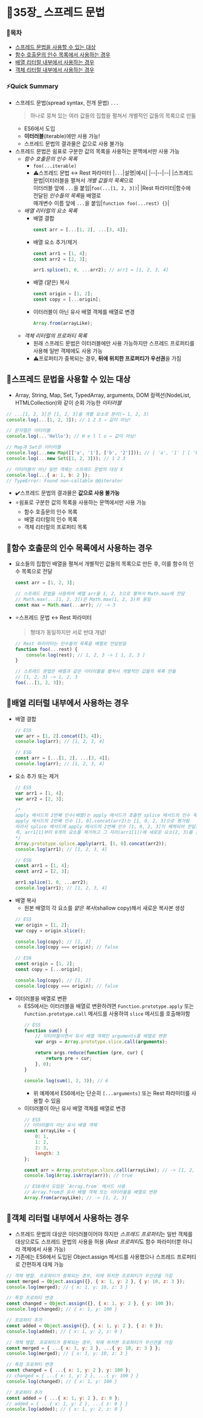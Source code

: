 # 📒35장_ 스프레드 문법
### 📑목차
- [스프레드 문법을 사용할 수 있는 대상](#스프레드-문법을-사용할-수-있는-대상)
- [함수 호출문의 인수 목록에서 사용하는 경우](#함수-호출문의-인수-목록에서-사용하는-경우)
- [배열 리터럴 내부에서 사용하는 경우](#배열-리터럴-내부에서-사용하는-경우)
- [객체 리터럴 내부에서 사용하는 경우](#객체-리터럴-내부에서-사용하는-경우)

### ⚡Quick Summary
- 스프레드 문법(spread syntax, 전개 문법) `...`
    > 하나로 뭉쳐 있는 여러 값들의 집합을 펼쳐서 개별적인 값들의 목록으로 만듦
    - ES6에서 도입
    - **이터러블**(iterable)에만 사용 가능!
    - 스프레드 문법의 결과물은 값으로 사용 불가능
- 스프레드 문법은 쉼표로 구분한 값의 목록을 사용하는 문맥에서만 사용 가능
    - *함수 호출문의 인수 목록*
        - `foo(...iterable)`
        - ⚠️스프레드 문법 ↔ Rest 파라미터
            |`...`|설명|예시|
            |--|--|--|
            |스프레드 문법|이터러블을 펼쳐서 *개별 값들의 목록*으로<br>이터러블 앞에 `...`을 붙임|`foo(...[1, 2, 3])`|
            |Rest 파라미터|함수에 전달된 *인수들의 목록*을 배열로<br>매개변수 이름 앞에 `...`을 붙임|`function foo(...rest) {}`|
    - *배열 리터럴의 요소 목록*
        - 배열 결합
            ```js
            const arr = [...[1, 2], ...[3, 4]];
            ```
        - 배열 요소 추가/제거
            ```js
            const arr1 = [1, 4];
            const arr2 = [2, 3];

            arr1.splice(1, 0, ...arr2); // arr1 = [1, 2, 3, 4]
            ```
        - 배열 (얕은) 복사
            ```js
            const origin = [1, 2];
            const copy = [...origin];
            ```
        - 이터러블이 아닌 유사 배열 객체를 배열로 변경
            ```js
            Array.from(arrayLike);
            ```
    - *객체 리터럴의 프로퍼티 목록*
        - 원래 스프레드 문법은 이터러블에만 사용 가능하지만 스프레드 프로퍼티를 사용해 일반 객체에도 사용 가능
        - ⚠️프로퍼티가 중복되는 경우, **뒤에 위치한 프로퍼티가 우선권**을 가짐

## 📌스프레드 문법을 사용할 수 있는 대상
- Array, String, Map, Set, TypedArray, arguments, DOM 컬렉션(NodeList, HTMLCollection)와 같이 순회 가능한 *이터러블*
```js
// ...[1, 2, 3]은 [1, 2, 3]을 개별 요소로 분리(→ 1, 2, 3)
console.log(...[1, 2, 3]); // 1 2 3 → 값이 아님!

// 문자열은 이터러블
console.log(...'Hello'); // H e l l o → 값이 아님!

// Map과 Set은 이터러블
console.log(...new Map([['a', '1'], ['b', '2']])); // [ 'a', '1' ] [ 'b', '2' ]
console.log(...new Set([1, 2, 3])); // 1 2 3

// 이터러블이 아닌 일반 객체는 스프레드 문법의 대상 X
console.log(...{ a: 1, b: 2 });
// TypeError: Found non-callable @@iterator
```
- ✔️스프레드 문법의 결과물은 **값으로 사용 불가능**
- ⭐쉼표로 구분한 값의 목록을 사용하는 문맥에서만 사용 가능
    - 함수 호출문의 인수 목록
    - 배열 리터럴의 인수 목록
    - 객체 리터럴의 프로퍼티 목록

## 📌함수 호출문의 인수 목록에서 사용하는 경우
- 요소들의 집합인 배열을 펼쳐서 개별적인 값들의 목록으로 만든 후, 이를 함수의 인수 목록으로 전달
    ```js
    const arr = [1, 2, 3];

    // 스프레드 문법을 사용하여 배열 arr을 1, 2, 3으로 펼쳐서 Math.max에 전달
    // Math.max(...[1, 2, 3])은 Math.max(1, 2, 3)와 동일
    const max = Math.max(...arr); // -> 3
    ```
- ⭐스프레드 문법 ↔ Rest 파라미터
    > 형태가 동일하지만 서로 반대 개념!
    ```js
    // Rest 파라미터는 인수들의 목록을 배열로 전달받음
    function foo(...rest) {
        console.log(rest); // 1, 2, 3 -> [ 1, 2, 3 ]
    }

    // 스프레드 문법은 배열과 같은 이터러블을 펼쳐서 개별적인 값들의 목록 만듦
    // [1, 2, 3] -> 1, 2, 3
    foo(...[1, 2, 3]);
    ```

## 📌배열 리터럴 내부에서 사용하는 경우
- 배열 결합
    ```js
    // ES5
    var arr = [1, 2].concat([3, 4]);
    console.log(arr); // [1, 2, 3, 4]
    ```
    ```js
    // ES6
    const arr = [...[1, 2], ...[3, 4]];
    console.log(arr); // [1, 2, 3, 4]
    ```
- 요소 추가 또는 제거
    ```js
    // ES5
    var arr1 = [1, 4];
    var arr2 = [2, 3];

    /*
    apply 메서드의 2번째 인수(배열)는 apply 메서드가 호출한 splice 메서드의 인수 목록
    apply 메서드의 2번째 인수 [1, 0].concat(arr2)는 [1, 0, 2, 3]으로 평가됨
    따라서 splice 메서드에 apply 메서드의 2번째 인수 [1, 0, 2, 3]이 해체되어 전달됨
    즉, arr1[1]부터 0개의 요소를 제거하고 그 자리(arr1[1])에 새로운 요소(2, 3)를 삽입
    */
    Array.prototype.splice.apply(arr1, [1, 0].concat(arr2));
    console.log(arr1); // [1, 2, 3, 4]
    ```
    ```js
    // ES6
    const arr1 = [1, 4];
    const arr2 = [2, 3];

    arr1.splice(1, 0, ...arr2);
    console.log(arr1); // [1, 2, 3, 4]
    ```
- 배열 복사
    - 원본 배열의 각 요소를 *얕은 복사*(shallow copy)해서 새로운 복사본 생성
    ```js
    // ES5
    var origin = [1, 2];
    var copy = origin.slice();

    console.log(copy); // [1, 2]
    console.log(copy === origin); // false
    ```
    ```js
    // ES6
    const origin = [1, 2];
    const copy = [...origin];

    console.log(copy); // [1, 2]
    console.log(copy === origin); // false
    ```
- 이터러블을 배열로 변환
    - ES5에서는 이터러블을 배열로 변환하려면 `Function.prototype.apply` 또는 `Function.prototype.call` 메서드를 사용하여 `slice` 메서드를 호출해야함
        ```js
        // ES5
        function sum() {
            // 이터러블이면서 유사 배열 객체인 arguments를 배열로 변환
            var args = Array.prototype.slice.call(arguments);

            return args.reduce(function (pre, cur) {
                return pre + cur;
            }, 0);
        }

        console.log(sum(1, 2, 3)); // 6
        ```
        - 위 예제에서 ES6에서는 단순히 `[...arguments]` 또는 Rest 파라미터를 사용할 수 있음
    - 이터러블이 아닌 유사 배열 객체를 배열로 변경
        ```js
        // ES5
        // 이터러블이 아닌 유사 배열 객체
        const arrayLike = {
            0: 1,
            1: 2,
            2: 3,
            length: 3
        };

        const arr = Array.prototype.slice.call(arrayLike); // -> [1, 2, 3]
        console.log(Array.isArray(arr)); // true
        ```
        ```js
        // ES6에서 도입된 `Array.from` 메서드 사용
        // Array.from은 유사 배열 객체 또는 이터러블을 배열로 변환
        Array.from(arrayLike); // -> [1, 2, 3]
        ```
## 📌객체 리터럴 내부에서 사용하는 경우
- 스프레드 문법의 대상은 이터러블이어야 하지만 *스프레드 프로퍼티*는 일반 객체를 대상으로도 스프레드 문법의 사용을 허용 (*Rest 프로퍼티*도 함수 파라미터뿐 아니라 객체에서 사용 가능)
- 기존에는 ES6에서 도입된 Object.assign 메서드를 사용했으나 스프레드 프로퍼티로 간편하게 대체 가능
```js
// 객체 병합. 프로퍼티가 중복되는 경우, 뒤에 위치한 프로퍼티가 우선권을 가짐
const merged = Object.assign({}, { x: 1, y: 2 }, { y: 10, z: 3 });
console.log(merged); // { x: 1, y: 10, z: 3 }

// 특정 프로퍼티 변경
const changed = Object.assign({}, { x: 1, y: 2 }, { y: 100 });
console.log(changed); // { x: 1, y: 100 }

// 프로퍼티 추가
const added = Object.assign({}, { x: 1, y: 2 }, { z: 0 });
console.log(added); // { x: 1, y: 2, z: 0 }
```
```js
// 객체 병합. 프로퍼티가 중복되는 경우, 뒤에 위치한 프로퍼티가 우선권을 가짐
const merged = { ...{ x: 1, y: 2 }, ...{ y: 10, z: 3 } };
console.log(merged); // { x: 1, y: 10, z: 3 }

// 특정 프로퍼티 변경
const changed = { ...{ x: 1, y: 2 }, y: 100 };
// changed = { ...{ x: 1, y: 2 }, ...{ y: 100 } }
console.log(changed); // { x: 1, y: 100 }

// 프로퍼티 추가
const added = { ...{ x: 1, y: 2 }, z: 0 };
// added = { ...{ x: 1, y: 2 }, ...{ z: 0 } }
console.log(added); // { x: 1, y: 2, z: 0 }
```